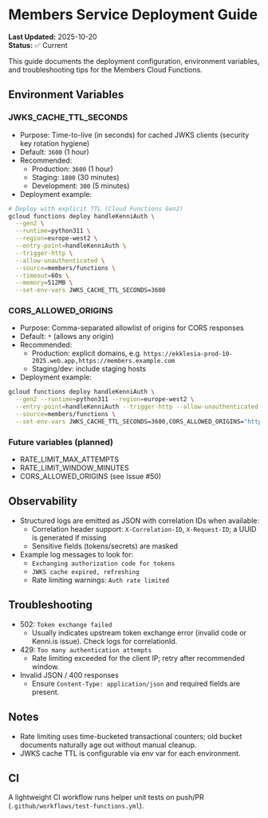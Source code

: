 # Members Service Deployment Guide

**Last Updated:** 2025-10-20  
**Status:** ✅ Current

This guide documents the deployment configuration, environment variables, and troubleshooting tips for the Members Cloud Functions.

## Environment Variables

### JWKS_CACHE_TTL_SECONDS
- Purpose: Time-to-live (in seconds) for cached JWKS clients (security key rotation hygiene)
- Default: `3600` (1 hour)
- Recommended:
  - Production: `3600` (1 hour)
  - Staging: `1800` (30 minutes)
  - Development: `300` (5 minutes)
- Deployment example:

```bash
# Deploy with explicit TTL (Cloud Functions Gen2)
gcloud functions deploy handleKenniAuth \
  --gen2 \
  --runtime=python311 \
  --region=europe-west2 \
  --entry-point=handleKenniAuth \
  --trigger-http \
  --allow-unauthenticated \
  --source=members/functions \
  --timeout=60s \
  --memory=512MB \
  --set-env-vars JWKS_CACHE_TTL_SECONDS=3600
```

### CORS_ALLOWED_ORIGINS
- Purpose: Comma-separated allowlist of origins for CORS responses
- Default: `*` (allows any origin)
- Recommended:
  - Production: explicit domains, e.g. `https://ekklesia-prod-10-2025.web.app,https://members.example.com`
  - Staging/dev: include staging hosts
- Deployment example:

```bash
gcloud functions deploy handleKenniAuth \
  --gen2 --runtime=python311 --region=europe-west2 \
  --entry-point=handleKenniAuth --trigger-http --allow-unauthenticated \
  --source=members/functions \
  --set-env-vars JWKS_CACHE_TTL_SECONDS=3600,CORS_ALLOWED_ORIGINS="https://ekklesia-prod-10-2025.web.app,https://members.example.com"
```

### Future variables (planned)
- RATE_LIMIT_MAX_ATTEMPTS
- RATE_LIMIT_WINDOW_MINUTES
- CORS_ALLOWED_ORIGINS (see Issue #50)

## Observability

- Structured logs are emitted as JSON with correlation IDs when available:
  - Correlation header support: `X-Correlation-ID`, `X-Request-ID`; a UUID is generated if missing
  - Sensitive fields (tokens/secrets) are masked
- Example log messages to look for:
  - `Exchanging authorization code for tokens`
  - `JWKS cache expired, refreshing`
  - Rate limiting warnings: `Auth rate limited`

## Troubleshooting

- 502: `Token exchange failed`
  - Usually indicates upstream token exchange error (invalid code or Kenni.is issue). Check logs for correlationId.
- 429: `Too many authentication attempts`
  - Rate limiting exceeded for the client IP; retry after recommended window.
- Invalid JSON / 400 responses
  - Ensure `Content-Type: application/json` and required fields are present.

## Notes
- Rate limiting uses time-bucketed transactional counters; old bucket documents naturally age out without manual cleanup.
- JWKS cache TTL is configurable via env var for each environment.

## CI

A lightweight CI workflow runs helper unit tests on push/PR (`.github/workflows/test-functions.yml`).

